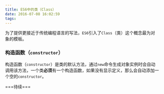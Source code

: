 ```yaml
---
title: ES6中的类（Class）
date: 2016-07-08 16:02:59
tags:
---
```


为了提供更接近于传统编程语言的写法，`ES6`引入了`Class`（类）这个概念最为对象的模板。
<!--more-->

### 构造函数（`constructor`）
构造函数（`constructor`）是类的默认方法，通过`new`命令生成对象实例时会自动调用该方法，一个类**必须**有一个构造函数，如果没有显示定义，那么会自动添加一个空的`constructor`。

===待续===